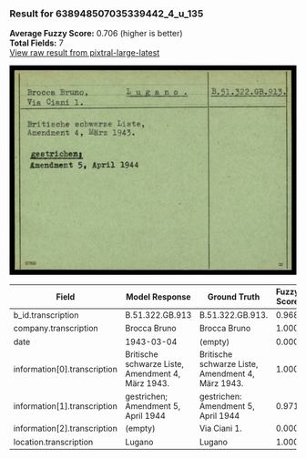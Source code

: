 ### Result for 638948507035339442_4_u_135
**Average Fuzzy Score:** 0.706 (higher is better)<br>
**Total Fields:** 7<br>
[View raw result from pixtral-large-latest](https://github.com/RISE-UNIBAS/humanities_data_benchmark/blob/main/results/2025-10-24/T0326/request_T0326_638948507035339442_4_u_135.json)

<img src="https://github.com/RISE-UNIBAS/humanities_data_benchmark/blob/main/benchmarks/blacklist/images/638948507035339442_4_u_135.jpg?raw=true" alt="638948507035339442_4_u_135" width="600px">

| Field | Model Response | Ground Truth | Fuzzy Score | Match |
|-------|----------------|--------------|-------------|-------|
| b_id.transcription | B.51.322.GB.913 | B.51.322.GB.913. | 0.968 | ✅ |
| company.transcription | Brocca Bruno | Brocca Bruno | 1.000 | ✅ |
| date | 1943-03-04 | (empty) | 0.000 | ❌ |
| information[0].transcription | Britische schwarze Liste,<br>Amendment 4, März 1943. | Britische schwarze Liste,<br>Amendment 4, März 1943. | 1.000 | ✅ |
| information[1].transcription | gestrichen;<br>Amendment 5, April 1944 | gestrichen:<br>Amendment 5, April 1944 | 0.971 | ✅ |
| information[2].transcription | (empty) | Via Ciani 1. | 0.000 | ❌ |
| location.transcription | Lugano | Lugano | 1.000 | ✅ |

